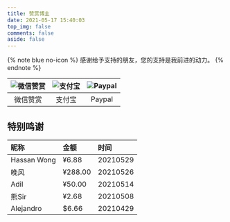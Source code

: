 ```yaml
---
title: 赞赏博主
date: 2021-05-17 15:40:03
top_img: false
comments: false
aside: false
---
```


{% note blue no-icon %}
感谢给予支持的朋友，您的支持是我前进的动力。
{% endnote %}

| ![微信赞赏](https://cdn.jsdelivr.net/gh/realwds/cdn@master/img/20210413174753.png) |![支付宝](https://cdn.jsdelivr.net/gh/realwds/cdn@master/img/20210413174751.png) | ![Paypal](https://cdn.jsdelivr.net/gh/realwds/cdn@master/img/20210531174752.png) |
| :-----: | :-----:|:-----:|  
| 微信赞赏 | 支付宝 | Paypal | 

## 特别鸣谢

| 昵称    |  金额  | 时间   |
| :----  | :--- | :---- |
| Hassan Wong | ¥6.88 | 20210529 |
| 晚风 | ¥288.00| 20210526 |
| Adil  | ¥50.00 | 20210514 |  
| 熊Sir | ¥2.68  | 20210508 |  
| Alejandro | $6.66  | 20210429 |  

<!-- {% image https://cdn.jsdelivr.net/gh/realwds/cdn@master/img/about-sponsor.30m4bkbaijc0.jpg, width=180px %} -->

<style>
  .fancybox img {
    filter: blur(15px);
  }
  .fancybox img.loaded {
    filter: blur(0);
    will-change: opacity;
    animation: realImg .3s linear;
  }
</style>
